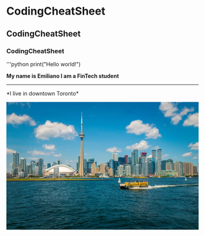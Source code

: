 # CodingCheatSheet
## CodingCheatSheet
### CodingCheatSheet
'''python
print("Hello world!")

**My name is Emiliano I am a FinTech student**
<hr>
*I live in downtown Toronto*

![](https://raw.githubusercontent.com/EmilianoMendez/Codingcheatsheet/main/toronto-waterfront.webp)
